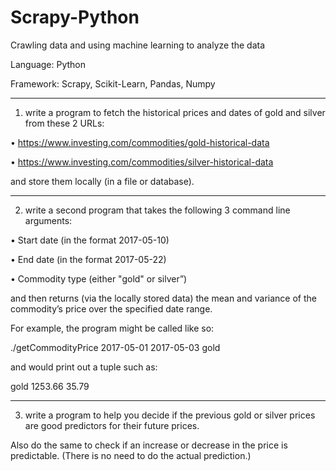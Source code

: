 # Scrapy-Python
Crawling data and using machine learning to analyze the data

Language: Python

Framework: Scrapy, Scikit-Learn, Pandas, Numpy




---------------------------------------------------------------------------------------------------------------------------
1. write a program to fetch the historical prices and dates of gold and silver from these 2 URLs:

•            https://www.investing.com/commodities/gold-historical-data

•            https://www.investing.com/commodities/silver-historical-data

and store them locally (in a file or database).



 
 
 ---------------------------------------------------------------------------------------------------------------------------

2. write a second program that takes the following 3 command line arguments:

•            Start date (in the format 2017-05-10)

•            End date (in the format 2017-05-22)

•            Commodity type (either "gold" or silver”)

and then returns (via the locally stored data) the mean and variance of the commodity’s price over the specified date range.

For example, the program might be called like so:

./getCommodityPrice 2017-05-01 2017-05-03 gold

and would print out a tuple such as:

gold 1253.66 35.79

 


-----------------------------------------------------------------------------------------------------------------------
3. write a program to help you decide if the previous gold or silver prices are good predictors for their future prices.

Also do the same to check if an increase or decrease in the price is predictable. (There is no need to do the actual prediction.)
